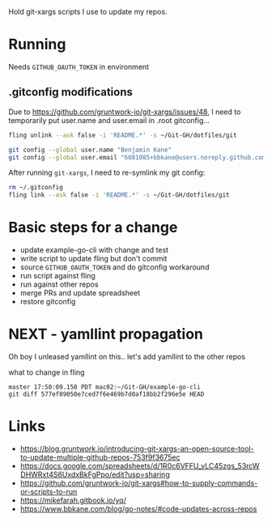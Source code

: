 Hold git-xargs scripts I use to update my repos.

# Running

Needs  `GITHUB_OAUTH_TOKEN`  in environment

## .gitconfig modifications

Due to https://github.com/gruntwork-io/git-xargs/issues/48, I need to
temporarily put user.name and user.email in .root gitconfig...

```bash
fling unlink --ask false -i 'README.*' -s ~/Git-GH/dotfiles/git

git config --global user.name "Benjamin Kane"
git config --global user.email "6081085+bbkane@users.noreply.github.com"
```

After running `git-xargs`, I need to re-symlink my git config:

```bash
rm ~/.gitconfig
fling link --ask false -i 'README.*' -s ~/Git-GH/dotfiles/git
```

# Basic steps for a change

- update example-go-cli with change and test
- write script to update fling but don't commit
- source `GITHUB_OAUTH_TOKEN` and do gitconfig workaround
- run script against fling
- run against other repos
- merge PRs and update spreadsheet
- restore gitconfig

# NEXT - yamllint propagation

Oh boy I unleased yamllint on this.. let's add yamllint to the other repos

what to change in fling

```
master 17:50:09.150 PDT mac02:~/Git-GH/example-go-cli
git diff 577ef89050e7ced7f6e469b7d0af18bb2f296e5e HEAD
```

# Links

- https://blog.gruntwork.io/introducing-git-xargs-an-open-source-tool-to-update-multiple-github-repos-753f9f3675ec
- https://docs.google.com/spreadsheets/d/1R0c6VFFU_vLC45zgs_53rcWDHWRxt4S6UxdxBkFgPpo/edit?usp=sharing
- https://github.com/gruntwork-io/git-xargs#how-to-supply-commands-or-scripts-to-run 
- https://mikefarah.gitbook.io/yq/
- https://www.bbkane.com/blog/go-notes/#code-updates-across-repos


